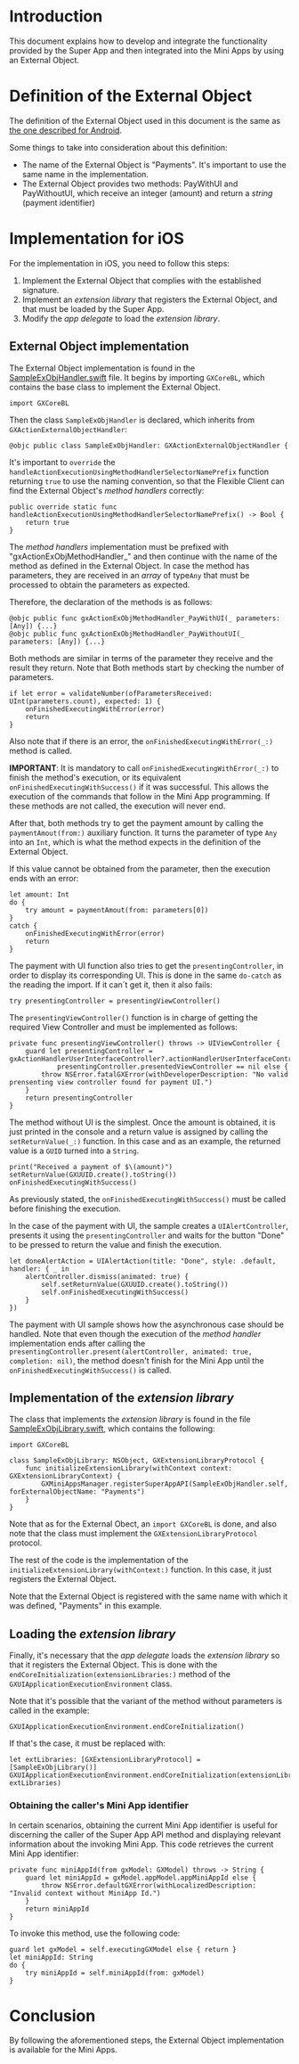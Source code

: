 # Introduction

This document explains how to develop and integrate the functionality provided by the Super App and then integrated into the Mini Apps by using an External Object.

# Definition of the External Object

The definition of the External Object used in this document is the same as [the one described for Android](../../Android/MiniAppCaller/README.md#interfaz-en-kb-genexus-external-object ).

Some things to take into consideration about this definition:

- The name of the External Object is "Payments". It's important to use the same name in the implementation. 
- The External Object provides two methods: PayWithUI and PayWithoutUI, which receive an integer (amount) and return a _string_ (payment identifier)

# Implementation for iOS

For the implementation in iOS, you need to follow this steps: 
1. Implement the External Object that complies with the established signature. 
2. Implement an _extension library_ that registers the External Object, and that must be loaded by the Super App. 
3. Modify the _app delegate_ to load the _extension library_.

## External Object implementation

The External Object implementation is found in the [SampleExObjHandler.swift](SampleExObjHandler.swift) file. It begins by importing `GXCoreBL`, which contains the base class to implement the External Object. 

```
import GXCoreBL
```

Then the class `SampleExObjHandler` is declared, which inherits from `GXActionExternalObjectHandler`:

```
@objc public class SampleExObjHandler: GXActionExternalObjectHandler {
```

It's important to `override` the `handleActionExecutionUsingMethodHandlerSelectorNamePrefix` function returning `true` to use the naming convention, so that the Flexible Client can find the External Object's _method handlers_ correctly:

```
public override static func handleActionExecutionUsingMethodHandlerSelectorNamePrefix() -> Bool {
    return true
}
```

The _method handlers_ implementation must be prefixed with "gxActionExObjMethodHandler_" and then continue with the name of the method as defined in the External Object. In case the method has parameters, they are received in an _array_ of type`Any` that must be processed to obtain the parameters as expected. 

Therefore, the declaration of the methods is as follows: 

```
@objc public func gxActionExObjMethodHandler_PayWithUI(_ parameters: [Any]) {...}
@objc public func gxActionExObjMethodHandler_PayWithoutUI(_ parameters: [Any]) {...}
```
Both methods are similar in terms of the parameter they receive and the result they return. Note that Both methods start by checking the number of parameters.

```
if let error = validateNumber(ofParametersReceived: UInt(parameters.count), expected: 1) {
	onFinishedExecutingWithError(error)
	return
}
```

Also note that if there is an error, the `onFinishedExecutingWithError(_:)` method is called. 

**IMPORTANT**: It is mandatory to call `onFinishedExecutingWithError(_:)` to finish the method's execution, or its equivalent `onFinishedExecutingWithSuccess()` if it was successful. This allows the execution of the commands that follow in the Mini App programming. If these methods are not called, the execution will never end.

After that, both methods try to get the payment amount by calling the `paymentAmout(from:)` auxiliary function. It turns the parameter of type `Any` into an `Int`, which is what the method expects in the definition of the External Object. 

If this value cannot be obtained from the parameter, then the execution ends with an error:

```
let amount: Int
do {
	try amount = paymentAmout(from: parameters[0])
}
catch {
	onFinishedExecutingWithError(error)
	return
}
```

The payment with UI function also tries to get the `presentingController`, in order to display its corresponding UI. This is done in the same `do-catch` as the reading the import. If it can´t get it, then it also fails:

```
try presentingController = presentingViewController()
```

The `presentingViewController()` function is in charge of getting the required View Controller and must be implemented as follows: 

```
private func presentingViewController() throws -> UIViewController {
    guard let presentingController = gxActionHandlerUserInterfaceController?.actionHandlerUserInterfaceController,
            presentingController.presentedViewController == nil else {
        throw NSError.fatalGXError(withDeveloperDescription: "No valid prensenting view controller found for payment UI.")
    }
    return presentingController
}
```
The method without UI is the simplest. Once the amount is obtained, it is just printed in the console and a return value is assigned by calling the  `setReturnValue(_:)` function. In this case and as an example, the returned value is a `GUID` turned into a `String`.

```
print("Received a payment of $\(amount)")
setReturnValue(GXUUID.create().toString())
onFinishedExecutingWithSuccess()
```
As previously stated, the `onFinishedExecutingWithSuccess()` must be called before finishing the execution.

In the case of the payment with UI, the sample creates a `UIAlertController`, presents it using the `presentingController` and waits for the button "Done" to be pressed to return the value and finish the execution. 

```
let doneAlertAction = UIAlertAction(title: "Done", style: .default, handler: { _ in
	alertController.dismiss(animated: true) {
		self.setReturnValue(GXUUID.create().toString())
		self.onFinishedExecutingWithSuccess()
	}
})
```

The payment with UI sample shows how the asynchronous case should be handled. Note that even though the execution of the _method handler_ implementation ends after calling the `presentingController.present(alertController, animated: true, completion: nil)`, the method doesn't finish for the Mini App until the `onFinishedExecutingWithSuccess()` is called. 

## Implementation of the _extension library_

The class that implements the _extension library_ is found in the file [SampleExObjLibrary.swift](SampleExObjLibrary.swift), which contains the following:

```
import GXCoreBL

class SampleExObjLibrary: NSObject, GXExtensionLibraryProtocol {
	func initializeExtensionLibrary(withContext context: GXExtensionLibraryContext) {
		GXMiniAppsManager.registerSuperAppAPI(SampleExObjHandler.self, forExternalObjectName: "Payments")
	}
}
```

Note that as for the External Obect, an `import GXCoreBL` is done, and also note that the class must implement the `GXExtensionLibraryProtocol` protocol. 

The rest of the code is the implementation of the `initializeExtensionLibrary(withContext:)` function. In this case, it just registers the External Object.

Note that the External Object is registered with the same name with which it was defined, "Payments" in this example.

## Loading the _extension library_

Finally, it's necessary that the _app delegate_ loads the _extension library_ so that it registers the External Object. This is done with the `endCoreInitialization(extensionLibraries:)` method of the `GXUIApplicationExecutionEnvironment` class.   

Note that it's possible that the variant of the method without parameters is called in the example:

```
GXUIApplicationExecutionEnvironment.endCoreInitialization()
```

If that's the case, it must be replaced with: 

```
let extLibraries: [GXExtensionLibraryProtocol] = [SampleExObjLibrary()]
GXUIApplicationExecutionEnvironment.endCoreInitialization(extensionLibraries: extLibraries)
```


### Obtaining the caller's Mini App identifier

In certain scenarios, obtaining the current Mini App identifier is useful for discerning the caller of the Super App API method and displaying relevant information about the invoking Mini App.
This code retrieves the current Mini App identifier:

```
private func miniAppId(from gxModel: GXModel) throws -> String {
    guard let miniAppId = gxModel.appModel.appMiniAppId else {
        throw NSError.defaultGXError(withLocalizedDescription: "Invalid context without MiniApp Id.")
    }
    return miniAppId
}
```

To invoke this method, use the following code:

```
guard let gxModel = self.executingGXModel else { return }
let miniAppId: String
do {
    try miniAppId = self.miniAppId(from: gxModel)
}
```

# Conclusion

By following the aforementioned steps, the External Object implementation is available for the Mini Apps.
